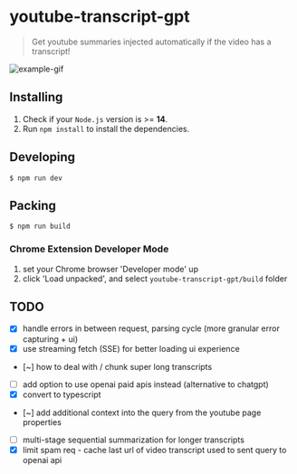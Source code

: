 # youtube-transcript-gpt

> Get youtube summaries injected automatically if the video has a transcript!

![example-gif](./example.gif)

## Installing

1. Check if your `Node.js` version is >= **14**.
2. Run `npm install` to install the dependencies.

## Developing

```shell
$ npm run dev
```

## Packing

```shell
$ npm run build
```

### Chrome Extension Developer Mode

1. set your Chrome browser 'Developer mode' up
2. click 'Load unpacked', and select `youtube-transcript-gpt/build` folder

## TODO

- [x] handle errors in between request, parsing cycle (more granular error capturing + ui)
- [x] use streaming fetch (SSE) for better loading ui experience
- [~] how to deal with / chunk super long transcripts
- [ ] add option to use openai paid apis instead (alternative to chatgpt)
- [x] convert to typescript
- [~] add additional context into the query from the youtube page properties
- [ ] multi-stage sequential summarization for longer transcripts
- [x] limit spam req - cache last url of video transcript used to sent query to openai api
